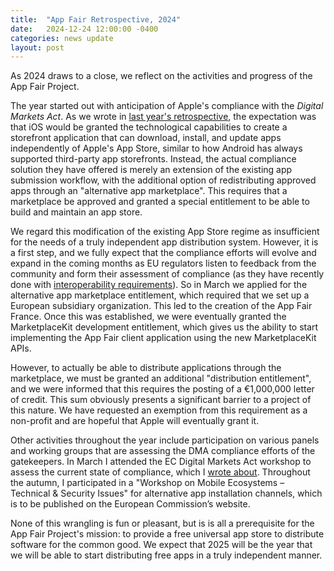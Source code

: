 ```yaml
---
title:  "App Fair Retrospective, 2024"
date:   2024-12-24 12:00:00 -0400
categories: news update
layout: post
---
```


As 2024 draws to a close, we reflect on the activities and progress of the App Fair Project.

The year started out with anticipation of Apple's compliance with the *Digital Markets Act*. As we wrote in [last year's retrospective](app-fair-2023-retrospective), the expectation was that iOS would be granted the technological capabilities to create a storefront application that can download, install, and update apps independently of Apple's App Store, similar to how Android has always supported third-party app storefronts. Instead, the actual compliance solution they have offered is merely an extension of the existing app submission workflow, with the additional option of redistributing approved apps through an "alternative app marketplace". This requires that a marketplace be approved and granted a special entitlement to be able to build and maintain an app store.

We regard this modification of the existing App Store regime as insufficient for the needs of a truly independent app distribution system. However, it is a first step, and we fully expect that the compliance efforts will evolve and expand in the coming months as EU regulators listen to feedback from the community and form their assessment of compliance (as they have recently done with [interoperability requirements](https://digital-markets-act.ec.europa.eu/commission-seeks-feedback-measures-apple-should-take-ensure-interoperability-under-digital-markets-2024-12-19_en)). So in March we applied for the alternative app marketplace entitlement, which required that we set up a European subsidiary organization. This led to the creation of the App Fair France. Once this was established, we were eventually granted the MarketplaceKit development entitlement, which gives us the ability to start implementing the App Fair client application using the new MarketplaceKit APIs.

However, to actually be able to distribute applications through the marketplace, we must be granted an additional "distribution entitlement", and we were informed that this requires the posting of a €1,000,000 letter of credit. This sum obviously presents a significant barrier to a project of this nature. We have requested an exemption from this requirement as a non-profit and are hopeful that Apple will eventually grant it.

Other activities throughout the year include participation on various panels and working groups that are assessing the DMA compliance efforts of the gatekeepers. In March I attended the EC Digital Markets Act workshop to assess the current state of compliance, which I [wrote about](digital-markets-act-workshop). Throughout the autumn, I participated in a "Workshop on Mobile Ecosystems – Technical & Security Issues" for alternative app installation channels, which is to be published on the European Commission’s website.

None of this wrangling is fun or pleasant, but is is all a prerequisite for the App Fair Project's mission: to provide a free universal app store to distribute software for the common good. We expect that 2025 will be the year that we will be able to start distributing free apps in a truly independent manner.



<!-- 
The actual changes they unveiled in March 2023 were a far cry from this: they simply expanded their App Store Connect program to permit submission of apps that could additionally target "alternative app marketplaces". As it is with the current regime, prospective developers must apply to the paid Apple Developer Program, and, if approved, can submit their apps through the App Store portal with the added possibility of specifying an 
 -->

<!-- 
The mission of the App Fair is to create a universal store of free and open-source apps that serve the public interest. By "universal", we mean that the applications should be usable regardless of location, language, or device. In order to enable this, we are not only working on the technologies to facilitate the creation and distribution of these applications, but equally important is our work towards establishing the ability to distribute these apps independently of any gatekeeping entities, so that free software developers can have faith that their efforts will be durable.

The main barrier to this vision has, thus far, been the question of distribution. The mobile smartphone market is split between Android and iOS, the former being dominant worldwide (with 75% of the total smartphone market), whereas the latter dominates the high-end of the spectrum. Supporting both operating systems for our apps is critical to our mission of universality.

The independent distribution of apps on Android has long been supported by the operating system. The Google Play Store is just one of many app storefronts available for devices running that OS: there are dozens of other very popular stores, some of which are run by device manufacturers (such as Samsung and Huwai) and others that are focused on certain market segments (such as Epic Games). And there are also stores that are focused solely on the distribution of free and open-source software, such as F-Droid. Creating an app store for Android is a simple matter of writing the software to download, install, and update apps from a certain repository using the published application programming interfaces (APIs).

The iPhone, on the other hand, had historically had only one official avenue for downloading and installing apps: the Apple App Store. They did not publish APIs for how to install and manage apps on the device, and even though there have been efforts to use unofficial methods going back to the Cydia store in 2008 (which pre-dates the App Store), these efforts have been periodically blocked and disabled to the point where attempting to circumvent the monopoly Apple holds on distribution has been a never-ending game of cat and mouse.

This all promised to change – in Europe at least – with the passage of the *Digital Markets Act* and the official designation of Apple as a "gatekeeper". It was mandated that Apple must open up their devices to competition on a number of fronts, including supporting third party app stores. 
 -->


